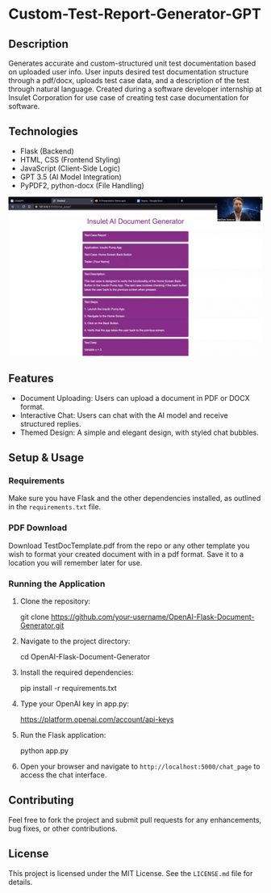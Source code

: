 # Custom-Test-Report-Generator-GPT

## Description

Generates accurate and custom-structured unit test documentation based on uploaded user info. User inputs desired test documentation structure through a pdf/docx, uploads test case data, and a description of the test through natural language. Created during a software developer internship at Insulet Corporation for use case of creating test case documentation for software.

## Technologies

- Flask (Backend)
- HTML, CSS (Frontend Styling)
- JavaScript (Client-Side Logic)
- GPT 3.5 (AI Model Integration)
- PyPDF2, python-docx (File Handling)

![Screenshot of my app](/AppScreenshot.png)

## Features

- Document Uploading: Users can upload a document in PDF or DOCX format.
- Interactive Chat: Users can chat with the AI model and receive structured replies.
- Themed Design: A simple and elegant design, with styled chat bubbles.

## Setup & Usage

### Requirements

Make sure you have Flask and the other dependencies installed, as outlined in the `requirements.txt` file.

### PDF Download

Download TestDocTemplate.pdf from the repo or any other template you wish to format your created document with in a pdf format. Save it to a location you will remember later for use.

### Running the Application

1. Clone the repository:

    git clone https://github.com/your-username/OpenAI-Flask-Document-Generator.git

2. Navigate to the project directory:

    cd OpenAI-Flask-Document-Generator

3. Install the required dependencies:

    pip install -r requirements.txt

4. Type your OpenAI key in app.py:

    https://platform.openai.com/account/api-keys

6. Run the Flask application:

    python app.py

7. Open your browser and navigate to `http://localhost:5000/chat_page` to access the chat interface.

## Contributing

Feel free to fork the project and submit pull requests for any enhancements, bug fixes, or other contributions.

## License

This project is licensed under the MIT License. See the `LICENSE.md` file for details.



